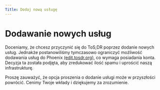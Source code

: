 ```yaml
---
Title: Dodaj nową usługę
---
```


# Dodawanie nowych usług

Doceniamy, że chcesz przyczynić się do ToS;DR poprzez dodanie nowych usług. Jednakże postanowiliśmy tymczasowo ograniczyć możliwość dodawania usług do Phoenix [(edit.tosdr.org)](https://edit.tosdr.org), co wymaga posiadania konta. Decyzja ta została podjęta, aby zredukować ilość spamu i uprościć naszą infrastrukturę.

Proszę zauważyć, że opcja proszenia o dodanie usługi może w przyszłości powrócić. Cenimy Twoje wkłady i dziękujemy za zrozumienie.
